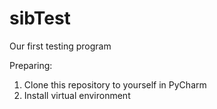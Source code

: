 # sibTest
Our first testing program

Preparing:
1. Clone this repository to yourself in PyCharm
2. Install virtual environment
